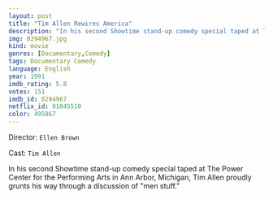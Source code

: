 ```yaml
---
layout: post
title: "Tim Allen Rewires America"
description: "In his second Showtime stand-up comedy special taped at The Power Center for the Performing Arts in Ann Arbor, Michigan, Tim Allen proudly grunts his way through a discussion of men stuff..."
img: 0294967.jpg
kind: movie
genres: [Documentary,Comedy]
tags: Documentary Comedy 
language: English
year: 1991
imdb_rating: 5.8
votes: 151
imdb_id: 0294967
netflix_id: 81045510
color: 495867
---
```

Director: `Ellen Brown`  

Cast: `Tim Allen` 

In his second Showtime stand-up comedy special taped at The Power Center for the Performing Arts in Ann Arbor, Michigan, Tim Allen proudly grunts his way through a discussion of "men stuff."